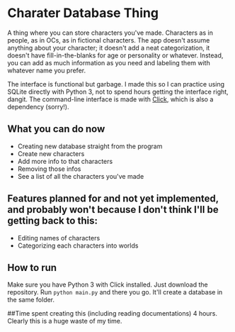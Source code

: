 # Charater Database Thing
A thing where you can store characters you've made. Characters as in people, as in OCs, as in fictional characters. The app doesn't assume anything about your character; it doesn't add a neat categorization, it doesn't have fill-in-the-blanks for age or personality or whatever. Instead, you can add as much information as you need and labeling them with whatever name you prefer. 

The interface is functional but garbage. I made this so I can practice using SQLite directly with Python 3, not to spend hours getting the interface right, dangit. The command-line interface is made with [Click](click.pocoo.org), which is also a dependency (sorry!). 

## What you can do now
- Creating new database straight from the program
- Create new characters
- Add more info to that characters
- Removing those infos
- See a list of all the characters you've made

## Features planned for and not yet implemented, and probably won't because I don't think I'll be getting back to this:
- Editing names of characters
- Categorizing each characters into worlds

## How to run
Make sure you have Python 3 with Click installed. Just download the repository. Run `python main.py` and there you go. It'll create a database in the same folder. 

##Time spent creating this 
(including reading documentations) 
4 hours. Clearly this is a huge waste of my time.